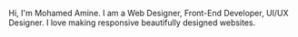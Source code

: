 Hi, I'm Mohamed Amine.
I am a Web Designer, Front-End Developer, UI/UX Designer.
I love making responsive beautifully designed websites.
